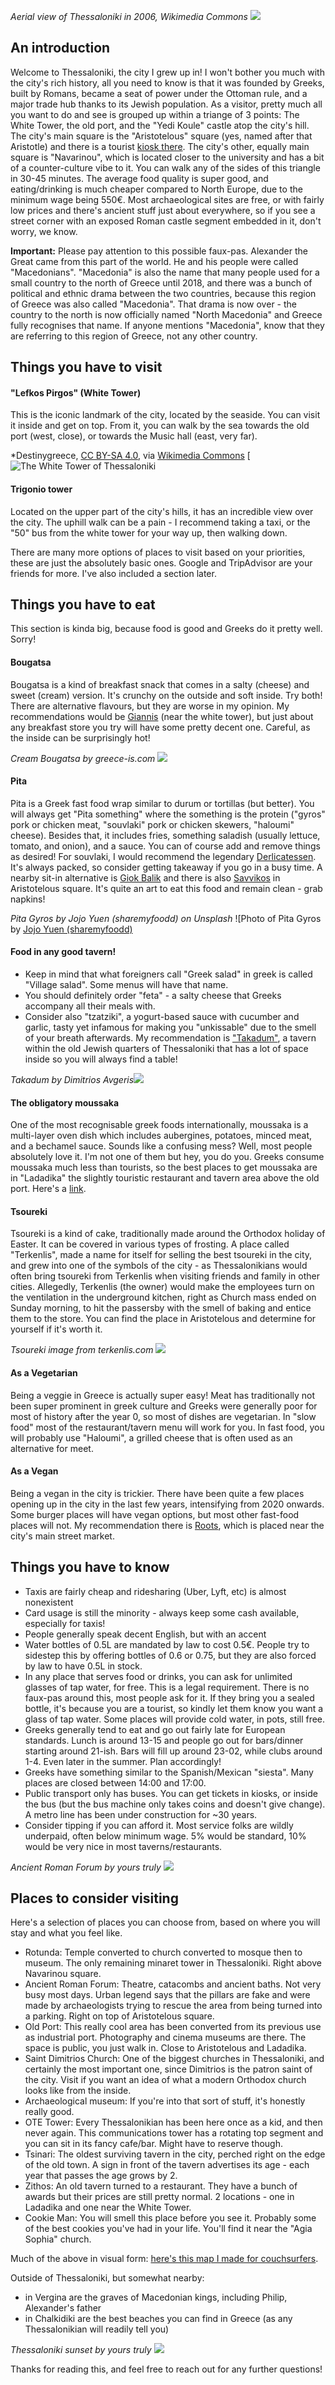 *Aerial view of Thessaloniki in 2006, Wikimedia Commons*
![](https://upload.wikimedia.org/wikipedia/commons/f/fe/Salonica-view-aerial2.jpg)

## An introduction
Welcome to Thessaloniki, the city I grew up in! I won't bother you much with the city's rich history, all you need to know is that it was founded by Greeks, built by Romans, became a seat of power under the Ottoman rule, and a major trade hub thanks to its Jewish population. As a visitor, pretty much all you want to do and see is grouped up within a triange of 3 points: The White Tower, the old port, and the "Yedi Koule" castle atop the city's hill. The city's main square is the "Aristotelous" square (yes, named after that Aristotle) and there is a tourist [kiosk there](https://goo.gl/maps/G2dHngceEwR61W9i9). The city's other, equally main square is "Navarinou", which is located closer to the university and has a bit of a counter-culture vibe to it. You can walk any of the sides of this triangle in 30-45 minutes. The average food quality is super good, and eating/drinking is much cheaper compared to North Europe, due to the minimum wage being 550€. Most archaeological sites are free, or with fairly low prices and there's ancient stuff just about everywhere, so if you see a street corner with an exposed Roman castle segment embedded in it, don't worry, we know.

**Important:** Please pay attention to this possible faux-pas. Alexander the Great came from this part of the world. He and his people were called "Macedonians". "Macedonia" is also the name that many people used for a small country to the north of Greece until 2018, and there was a bunch of political and ethnic drama between the two countries, because this region of Greece was also called "Macedonia". That drama is now over - the country to the north is now officially named "North Macedonia" and Greece fully recognises that name. If anyone mentions "Macedonia", know that they are referring to this region of Greece, not any other country.


## Things you have to visit

#### "Lefkos Pirgos" (White Tower) 
This is the iconic landmark of the city, located by the seaside. You can visit it inside and get on top. From it, you can walk by the sea towards the old port (west, close), or towards the Music hall (east, very far). 

*Destinygreece, [CC BY-SA 4.0](https://creativecommons.org/licenses/by-sa/4.0), via [Wikimedia Commons](https://commons.wikimedia.org/wiki/File:Lefkos_pyrgos_1.jpg)
[![The White Tower of Thessaloniki](https://i.stack.imgur.com/ujbjm.jpg)

#### Trigonio tower
Located on the upper part of the city's hills, it has an incredible view over the city. The uphill walk can be a pain - I recommend taking a taxi, or the "50" bus from the white tower for your way up, then walking down.

There are many more options of places to visit based on your priorities, these are just the absolutely basic ones. Google and TripAdvisor are your friends for more. I've also included a section later.


## Things you have to eat
This section is kinda big, because food is good and Greeks do it pretty well. Sorry!

#### Bougatsa
Bougatsa is a kind of breakfast snack that comes in a salty (cheese) and sweet (cream) version. It's crunchy on the outside and soft inside. Try both! There are alternative flavours, but they are worse in my opinion. My recommendations would be [Giannis](https://goo.gl/maps/P8FzyvUYbbKmT2hy6) (near the white tower), but just about any breakfast store you try will have some pretty decent one. Careful, as the inside can be surprisingly hot!

*Cream Bougatsa by greece-is.com*
![](http://www.greece-is.com/wp-content/uploads/2015/12/THESS_BOUGATSA_01.jpg)

#### Pita
Pita is a Greek fast food wrap similar to durum or tortillas (but better). You will always get "Pita something" where the something is the protein ("gyros" pork or chicken meat, "souvlaki" pork or chicken skewers, "haloumi" cheese). Besides that, it includes fries, something saladish (usually lettuce, tomato, and onion), and a sauce. You can of course add and remove things as desired! For souvlaki, I would recommend the legendary [Derlicatessen](https://goo.gl/maps/phFryfGGUWLtgVSz7). It's always packed, so consider getting takeaway if you go in a busy time. A nearby sit-in alternative is [Giok Balik](https://goo.gl/maps/4H7owNJ16GzCdtvNA) and there is also [Savvikos](https://goo.gl/maps/4H7owNJ16GzCdtvNA) in Aristotelous square. It's quite an art to eat this food and remain clean - grab napkins!

*Pita Gyros by Jojo Yuen (sharemyfoodd) on Unsplash*
![Photo of Pita Gyros by [Jojo Yuen (sharemyfoodd)](https://images.unsplash.com/photo-1638865327382-afbd081e69df?ixlib=rb-4.0.3&ixid=MnwxMjA3fDB8MHxwaG90by1wYWdlfHx8fGVufDB8fHx8&auto=format&fit=crop&w=3386&q=80)

#### Food in any good tavern! 
* Keep in mind that what foreigners call "Greek salad" in greek is called "Village salad". Some menus will have that name. 
* You should definitely order "feta" - a salty cheese that Greeks accompany all their meals with. 
* Consider also "tzatziki", a yogurt-based sauce with cucumber and garlic, tasty yet infamous for making you "unkissable" due to the smell of your breath afterwards. 
My recommendation is ["Takadum"](https://goo.gl/maps/9BkFZvjgULmdwziz7), a tavern within the old Jewish quarters of Thessaloniki that has a lot of space inside so you will always find a table!

*Takadum by Dimitrios Avgeris*![](../media/takadum.png)

#### The obligatory moussaka
One of the most recognisable greek foods internationally, moussaka is a multi-layer oven dish which includes aubergines, potatoes, minced meat, and a bechamel sauce. Sounds like a confusing mess? Well, most people absolutely love it. I'm not one of them but hey, you do you. Greeks consume moussaka much less than tourists, so the best places to get moussaka are in "Ladadika" the slightly touristic restaurant and tavern area above the old port. Here's a [link](https://goo.gl/maps/pvYGyeyfM5FTYUR8A).

#### Tsoureki
Tsoureki is a kind of cake, traditionally made around the Orthodox holiday of Easter. It can be covered in various types of frosting. A place called "Terkenlis", made a name for itself for selling the best tsoureki in the city, and grew into one of the symbols of the city - as Thessalonikians would often bring tsoureki from Terkenlis when visiting friends and family in other cities. Allegedly, Terkenlis (the owner) would make the employees turn on the ventilation in the underground kitchen, right as Church mass ended on Sunday morning, to hit the passersby with the smell of baking and entice them to the store. You can find the place in Aristotelous and determine for yourself if it's worth it.

*Tsoureki image from terkenlis.com*
![](https://terkenlis.gr/wp-content/uploads/2018/03/03.jpg)

#### As a Vegetarian
Being a veggie in Greece is actually super easy! Meat has traditionally not been super prominent in greek culture and Greeks were generally poor for most of history after the year 0, so most of dishes are vegetarian. In "slow food" most of the restaurant/tavern menu will work for you. In fast food, you will probably use "Haloumi", a grilled cheese that is often used as an alternative for meet.

#### As a Vegan
Being a vegan in the city is trickier. There have been quite a few places opening up in the city in the last few years, intensifying from 2020 onwards. Some burger places will have vegan options, but most other fast-food places will not. My recommendation there is [Roots](https://goo.gl/maps/ALrKpVs4d24dNzAi8), which is placed near the city's main street market.


## Things you have to know
* Taxis are fairly cheap and ridesharing (Uber, Lyft, etc) is almost nonexistent
* Card usage is still the minority - always keep some cash available, especially for taxis!
* People generally speak decent English, but with an accent
* Water bottles of 0.5L are mandated by law to cost 0.5€. People try to sidestep this by offering bottles of 0.6 or 0.75, but they are also forced by law to have 0.5L in stock.
* In any place that serves food or drinks, you can ask for unlimited glasses of tap water, for free. This is a legal requirement. There is no faux-pas around this, most people ask for it. If they bring you a sealed bottle, it's because you are a tourist, so kindly let them know you want a glass of tap water. Some places will provide cold water, in pots, still free.
* Greeks generally tend to eat and go out fairly late for European standards. Lunch is around 13-15  and people go out for bars/dinner starting around 21-ish. Bars will fill up around 23-02, while clubs around 1-4. Even later in the summer. Plan accordingly!
* Greeks have something similar to the Spanish/Mexican "siesta". Many places are closed between 14:00 and 17:00.
* Public transport only has buses. You can get tickets in kiosks, or inside the bus (but the bus machine only takes coins and doesn't give change). A metro line has been under construction for ~30 years.
* Consider tipping if you can afford it. Most service folks are wildly underpaid, often below minimum wage. 5% would be standard, 10% would be very nice in most taverns/restaurants.

*Ancient Roman Forum by yours truly*
![](../media/ancient_roman_forum.jpg)


## Places to consider visiting
Here's a selection of places you can choose from, based on where you will stay and what you feel like.
* Rotunda: Temple converted to church converted to mosque then to museum. The only remaining minaret tower in Thessaloniki. Right above Navarinou square.
* Ancient Roman Forum: Theatre, catacombs and ancient baths. Not very busy most days. Urban legend says that the pillars are fake and were made by archaeologists trying to rescue the area from being turned into a parking. Right on top of Aristotelous square.
* Old Port: This really cool area has been converted from its previous use as industrial port. Photography and cinema museums are there. The space is public, you just walk in. Close to Aristotelous and Ladadika.
* Saint Dimitrios Church: One of the biggest churches in Thessaloniki, and certainly the most important one, since Dimitrios is the patron saint of the city. Visit if you want an idea of what a modern Orthodox church looks like from the inside.
* Archaeological museum: If you're into that sort of stuff, it's honestly really good.
* OTE Tower: Every Thessalonikian has been here once as a kid, and then never again. This communications tower has a rotating top segment and you can sit in its fancy cafe/bar. Might have to reserve though.
* Tsinari: The oldest surviving tavern in the city, perched right on the edge of the old town. A sign in front of the tavern advertises its age - each year that passes the age grows by 2.
* Zithos: An old tavern turned to a restaurant. They have a bunch of awards but their prices are still pretty normal. 2 locations - one in Ladadika and one near the White Tower.
* Cookie Man: You will smell this place before you see it. Probably some of the best cookies you've had in your life. You'll find it near the "Agia Sophia" church.

Much of the above in visual form: [here's this map I made for couchsurfers](https://www.google.com/maps/d/edit?hl=en&mid=1UgZwGZ46QFlyQZgDTynFN1zoTsM&ll=40.623543134003505,22.948733600000004&z=14).

Outside of Thessaloniki, but somewhat nearby:
* in Vergina are the graves of Macedonian kings, including Philip, Alexander's father
* in Chalkidiki are the best beaches you can find in Greece (as any Thessalonikian will readily tell you)

*Thessaloniki sunset by yours truly*
![](../media/thessaloniki_sunset.jpg)

Thanks for reading this, and feel free to reach out for any further questions!

